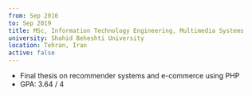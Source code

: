 ```yaml
---
from: Sep 2016
to: Sep 2019
title: MSc, Information Technology Engineering, Multimedia Systems
university: Shahid Beheshti University
location: Tehran, Iran
active: false
---
```


* Final thesis on recommender systems and e-commerce using PHP
* GPA: 3.64 / 4
